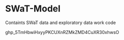 # SWaT-Model
Containts SWaT data and exploratory data work code




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
